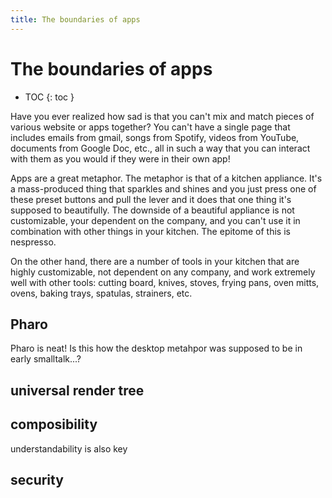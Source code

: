 ```yaml
---
title: The boundaries of apps
---
```


# The boundaries of apps

* TOC
{: toc }

Have you ever realized how sad is that you can't mix and match pieces of various website or apps together? You can't have a single page that includes emails from gmail, songs from Spotify, videos from YouTube, documents from Google Doc, etc., all in such a way that you can interact with them as you would if they were in their own app!

Apps are a great metaphor. The metaphor is that of a kitchen appliance. It's a mass-produced thing that sparkles and shines and you just press one of these preset buttons and pull the lever and it does that one thing it's supposed to beautifully. The downside of a beautiful appliance is not customizable, your dependent on the company, and you can't use it in combination with other things in your kitchen. The epitome of this is nespresso. 

On the other hand, there are a number of tools in your kitchen that are highly customizable, not dependent on any company, and work extremely well with other tools: cutting board, knives, stoves, frying pans, oven mitts, ovens, baking trays, spatulas, strainers, etc.

## Pharo

Pharo is neat! Is this how the desktop metahpor was supposed to be in early smalltalk...?

## universal render tree 
## composibility

understandability is also key

## security


<script>

(function(i,s,o,g,r,a,m){i['GoogleAnalyticsObject']=r;i[r]=i[r]||function(){
(i[r].q=i[r].q||[]).push(arguments)},i[r].l=1*new Date();a=s.createElement(o),
m=s.getElementsByTagName(o)[0];a.async=1;a.src=g;m.parentNode.insertBefore(a,m)
})(window,document,'script','https://www.google-analytics.com/analytics.js','ga');

ga('create', 'UA-103157758-1', 'auto');
ga('send', 'pageview');

</script>
<script repoPath="stevekrouse/futureofcoding.org" type="text/javascript" src="/unbreakable-links/index.js"></script>
